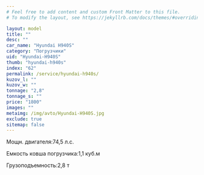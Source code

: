 ```yaml
---
# Feel free to add content and custom Front Matter to this file.
# To modify the layout, see https://jekyllrb.com/docs/themes/#overriding-theme-defaults

layout: model
title: ""
desc: ""
car_name: "Hyundai H940S"
category: "Погрузчики"
uid: "Hyundai-H940S"
thumb: "hyundai-h940s"
index: "62"
permalink: /service/hyundai-h940s/
kuzov_l: ""
kuzov_w: ""
tonnage: "2,8"
tonnage_s: ""
price: "1800"
images: ""
metaimg: /img/avto/Hyundai-H940S.jpg
exclude: true
sitemap: false
---
```


<span>Мощн. двигателя:</span><span>74,5 л.с.</span>

<span>Емкость ковша погрузчика:</span><span>1,1 куб.м</span>

<span>Грузоподъемность:</span><span>2,8 т</span>
